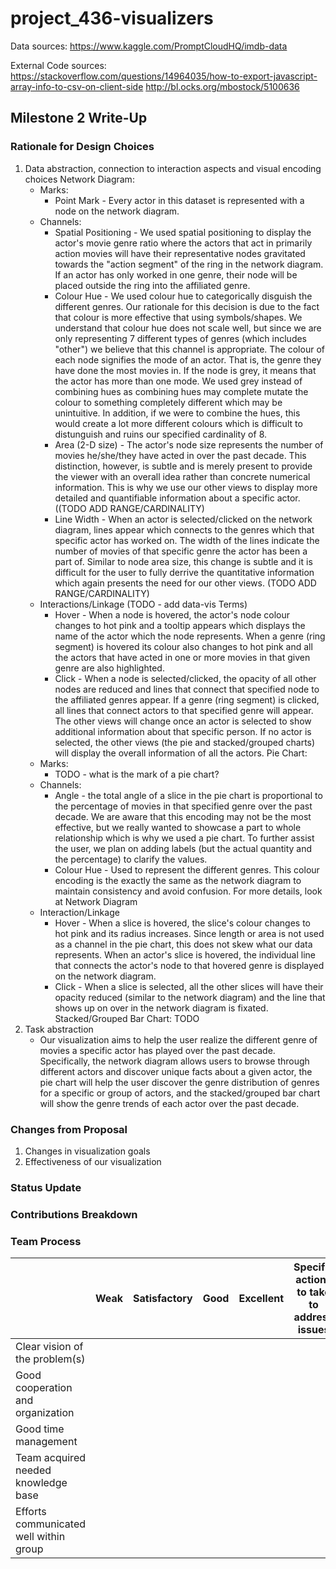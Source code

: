 # project_436-visualizers

Data sources: https://www.kaggle.com/PromptCloudHQ/imdb-data

External Code sources: https://stackoverflow.com/questions/14964035/how-to-export-javascript-array-info-to-csv-on-client-side 
                        http://bl.ocks.org/mbostock/5100636

## Milestone 2 Write-Up

### Rationale for Design Choices

1. Data abstraction, connection to interaction aspects and visual encoding choices
   Network Diagram:
   - Marks: 
     - Point Mark - Every actor in this dataset is represented with a node on the network diagram. 
   - Channels: 
     - Spatial Positioning - We used spatial positioning to display the actor's movie genre ratio where the actors that act in primarily action movies will have their representative nodes gravitated towards the "action segment" of the ring in the network diagram. If an actor has only worked in one genre, their node will be placed outside the ring into the affiliated genre. 
     - Colour Hue - We used colour hue to categorically disguish the different genres. Our rationale for this decision is due to the fact that colour is more effective that using symbols/shapes. We understand that colour hue does not scale well, but since we are only representing 7 different types of genres (which includes "other") we believe that this channel is appropriate. The colour of each node signifies the mode of an actor. That is, the genre they have done the most movies in. If the node is grey, it means that the actor has more than one mode. We used grey instead of combining hues as combining hues may complete mutate the colour to something completely different which may be unintuitive. In addition, if we were to combine the hues, this would create a lot more different colours which is difficult to distunguish and ruins our specified cardinality of 8.
     - Area (2-D size) - The actor's node size represents the number of movies he/she/they have acted in over the past decade. This distinction, however, is subtle and is merely present to provide the viewer with an overall idea rather than concrete numerical information. This is why we use our other views to display more detailed and quantifiable information about a specific actor. ((TODO ADD RANGE/CARDINALITY)
     - Line Width - When an actor is selected/clicked on the network diagram, lines appear which connects to the genres which that specific actor has worked on. The width of the lines indicate the number of movies of that specific genre the actor has been a part of. Similar to node area size, this change is subtle and it is difficult for the user to fully derrive the quantitative information which again presents the need for our other views. (TODO ADD RANGE/CARDINALITY)
   - Interactions/Linkage (TODO - add data-vis Terms)
     - Hover - When a node is hovered, the actor's node colour changes to hot pink and a tooltip appears which displays the name of the actor which the node represents. When a genre (ring segment) is hovered its colour also changes to hot pink and all the actors that have acted in one or more movies in that given genre are also highlighted.
     - Click - When a node is selected/clicked, the opacity of all other nodes are reduced and lines that connect that specified node to the affiliated genres appear. If a genre (ring segment) is clicked, all lines that connect actors to that specified genre will appear. The other views will change once an actor is selected to show additional information about that specific person. If no actor is selected, the other views (the pie and stacked/grouped charts) will  display the overall information of all the actors. 
   Pie Chart:
   - Marks:
     - TODO - what is the mark of a pie chart?
   - Channels:
     - Angle - the total angle of a slice in the pie chart is proportional to the percentage of movies in that specified genre over the past decade. We are aware that this encoding may not be the most effective, but we really wanted to showcase a part to whole relationship which is why we used a pie chart. To further assist the user, we plan on adding labels (but the actual quantity and the percentage) to clarify the values.
     - Colour Hue - Used to represent the different genres. This colour encoding is the exactly the same as the network diagram to maintain consistency and avoid confusion. For more details, look at Network Diagram
   - Interaction/Linkage
     - Hover - When a slice is hovered, the slice's colour changes to hot pink and its radius increases. Since length or area is not used as a channel in the pie chart, this does not skew what our data represents. When an actor's slice is hovered, the individual line that connects the actor's node to that hovered genre is displayed on the network diagram.
     - Click - When a slice is selected, all the other slices will have their opacity reduced (similar to the network diagram) and the line that shows up on over in the network diagram is fixated.
   Stacked/Grouped Bar Chart: TODO
2. Task abstraction
   - Our visualization aims to help the user realize the different genre of movies a specific actor has played over the past decade. Specifically, the network diagram allows users to browse through different actors and discover unique facts about a given actor, the pie chart will help the user discover the genre distribution of genres for a specific or group of actors, and the stacked/grouped bar chart will show the genre trends of each actor over the past decade.


### Changes from Proposal
1. Changes in visualization goals
2. Effectiveness of our visualization

### Status Update

### Contributions Breakdown

### Team Process
|                                        | Weak | Satisfactory | Good | Excellent | Specific actions to take to address issues |
|----------------------------------------|------|--------------|------|-----------|--------------------------------------------|
| Clear vision of the problem(s)         |      |              |      |           |                                            |
| Good cooperation and organization      |      |              |      |           |                                            |
| Good time management                   |      |              |      |           |                                            |
| Team acquired needed knowledge base    |      |              |      |           |                                            |
| Efforts communicated well within group |      |              |      |           |                                            |
